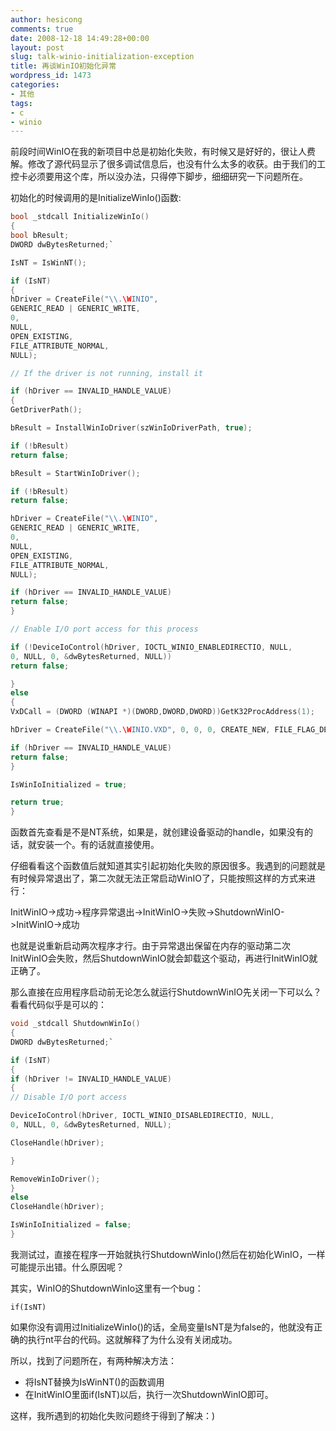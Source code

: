 ```yaml
---
author: hesicong
comments: true
date: 2008-12-18 14:49:28+00:00
layout: post
slug: talk-winio-initialization-exception
title: 再谈WinIO初始化异常
wordpress_id: 1473
categories:
- 其他
tags:
- c
- winio
---
```


前段时间WinIO在我的新项目中总是初始化失败，有时候又是好好的，很让人费解。修改了源代码显示了很多调试信息后，也没有什么太多的收获。由于我们的工控卡必须要用这个库，所以没办法，只得停下脚步，细细研究一下问题所在。

初始化的时候调用的是InitializeWinIo()函数:

``` c
bool _stdcall InitializeWinIo()
{
bool bResult;
DWORD dwBytesReturned;`

IsNT = IsWinNT();

if (IsNT)
{
hDriver = CreateFile("\\.\WINIO",
GENERIC_READ | GENERIC_WRITE,
0,
NULL,
OPEN_EXISTING,
FILE_ATTRIBUTE_NORMAL,
NULL);

// If the driver is not running, install it

if (hDriver == INVALID_HANDLE_VALUE)
{
GetDriverPath();

bResult = InstallWinIoDriver(szWinIoDriverPath, true);

if (!bResult)
return false;

bResult = StartWinIoDriver();

if (!bResult)
return false;

hDriver = CreateFile("\\.\WINIO",
GENERIC_READ | GENERIC_WRITE,
0,
NULL,
OPEN_EXISTING,
FILE_ATTRIBUTE_NORMAL,
NULL);

if (hDriver == INVALID_HANDLE_VALUE)
return false;
}

// Enable I/O port access for this process

if (!DeviceIoControl(hDriver, IOCTL_WINIO_ENABLEDIRECTIO, NULL,
0, NULL, 0, &dwBytesReturned, NULL))
return false;

}
else
{
VxDCall = (DWORD (WINAPI *)(DWORD,DWORD,DWORD))GetK32ProcAddress(1);

hDriver = CreateFile("\\.\WINIO.VXD", 0, 0, 0, CREATE_NEW, FILE_FLAG_DELETE_ON_CLOSE, 0);

if (hDriver == INVALID_HANDLE_VALUE)
return false;
}

IsWinIoInitialized = true;

return true;
}
```

函数首先查看是不是NT系统，如果是，就创建设备驱动的handle，如果没有的话，就安装一个。有的话就直接使用。

仔细看看这个函数值后就知道其实引起初始化失败的原因很多。我遇到的问题就是有时候异常退出了，第二次就无法正常启动WinIO了，只能按照这样的方式来进行：

InitWinIO->成功->程序异常退出->InitWinIO->失败->ShutdownWinIO->InitWinIO->成功

也就是说重新启动两次程序才行。由于异常退出保留在内存的驱动第二次InitWinIO会失败，然后ShutdownWinIO就会卸载这个驱动，再进行InitWinIO就正确了。

那么直接在应用程序启动前无论怎么就运行ShutdownWinIO先关闭一下可以么？看看代码似乎是可以的：

``` c
void _stdcall ShutdownWinIo()
{
DWORD dwBytesReturned;`

if (IsNT)
{
if (hDriver != INVALID_HANDLE_VALUE)
{
// Disable I/O port access

DeviceIoControl(hDriver, IOCTL_WINIO_DISABLEDIRECTIO, NULL,
0, NULL, 0, &dwBytesReturned, NULL);

CloseHandle(hDriver);

}

RemoveWinIoDriver();
}
else
CloseHandle(hDriver);

IsWinIoInitialized = false;
}
```

我测试过，直接在程序一开始就执行ShutdownWinIo()然后在初始化WinIO，一样可能提示出错。什么原因呢？

其实，WinIO的ShutdownWinIo这里有一个bug：

```
if(IsNT)
```

如果你没有调用过InitializeWinIo()的话，全局变量IsNT是为false的，他就没有正确的执行nt平台的代码。这就解释了为什么没有关闭成功。

所以，找到了问题所在，有两种解决方法：

* 将IsNT替换为IsWinNT()的函数调用
* 在InitWinIO里面if(IsNT)以后，执行一次ShutdownWinIO即可。

这样，我所遇到的初始化失败问题终于得到了解决：)
